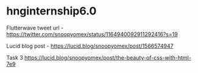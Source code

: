 # hnginternship6.0
Flutterwave tweet url -
https://twitter.com/snoopyomex/status/1164940092911292416?s=19

Lucid blog post -
https://lucid.blog/snoopyomex/post/1566574947

Task 3
https://lucid.blog/snoopyomex/post/the-beauty-of-css-with-html-7e9

